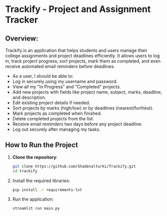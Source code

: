# Trackify - Project and Assignment Tracker

## Overview:
Trackify is an application that helps students and users manage their college assignments and project deadlines efficiently.
It allows users to log in, track project progress, sort projects, mark them as completed, and even receive automated email reminders before deadlines.

- As a user, I should be able to:
- Log in securely using my username and password.
- View all my "In Progress" and "Completed" projects.
- Add new projects with fields like project name, subject, marks, deadline, and description.
- Edit existing project details if needed.
- Sort projects by marks (high/low) or by deadlines (nearest/furthest).
- Mark projects as completed when finished.
- Delete completed projects from the list.
- Receive email reminders two days before any project deadline.
- Log out securely after managing my tasks.


## How to Run the Project
1. **Clone the repository**:
   ```bash
   git clone https://github.com/Shadenalturki/Trackify.git
   cd trackify

2. Install the required libraries:
   ```bash
   pip install -r requirements.txt

3. Run the application:
   ```bash
   streamlit run main.py
